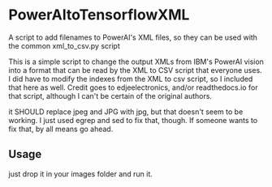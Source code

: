# PowerAItoTensorflowXML
A script to add filenames to PowerAI's XML files, so they can be used with the common xml_to_csv.py script

This is a simple script to change the output XMLs from IBM's PowerAI vision into a format that can be read by the XML to CSV script
that everyone uses. I did have to modify the indexes from the XML to csv script, so I included that here as well. Credit goes to
edjeelectronics, and/or readthedocs.io for that script, although I can't be certain of the original authors.

it SHOULD replace jpeg and JPG with jpg, but that doesn't seem to be working. I just used egrep and sed to fix that, though. If someone wants to fix that, by all means go ahead.

## Usage
just drop it in your images folder and run it.
